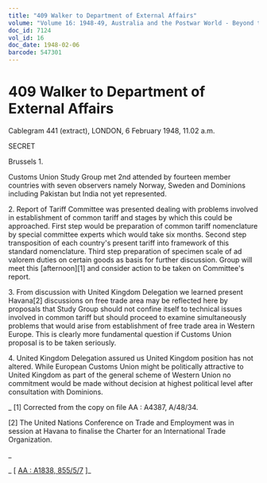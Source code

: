 ```yaml
---
title: "409 Walker to Department of External Affairs"
volume: "Volume 16: 1948-49, Australia and the Postwar World - Beyond the Region"
doc_id: 7124
vol_id: 16
doc_date: 1948-02-06
barcode: 547301
---
```


# 409 Walker to Department of External Affairs

Cablegram 441 (extract), LONDON, 6 February 1948, 11.02 a.m.

SECRET

Brussels 1.

Customs Union Study Group met 2nd attended by fourteen member countries with seven observers namely Norway, Sweden and Dominions including Pakistan but India not yet represented.

2\. Report of Tariff Committee was presented dealing with problems involved in establishment of common tariff and stages by which this could be approached. First step would be preparation of common tariff nomenclature by special committee experts which would take six months. Second step transposition of each country's present tariff into framework of this standard nomenclature. Third step preparation of specimen scale of ad valorem duties on certain goods as basis for further discussion. Group will meet this [afternoon][1] and consider action to be taken on Committee's report.

3\. From discussion with United Kingdom Delegation we learned present Havana[2] discussions on free trade area may be reflected here by proposals that Study Group should not confine itself to technical issues involved in common tariff but should proceed to examine simultaneously problems that would arise from establishment of free trade area in Western Europe. This is clearly more fundamental question if Customs Union proposal is to be taken seriously.

4\. United Kingdom Delegation assured us United Kingdom position has not altered. While European Customs Union might be politically attractive to United Kingdom as part of the general scheme of Western Union no commitment would be made without decision at highest political level after consultation with Dominions.

_ [1] Corrected from the copy on file AA : A4387, A/48/34.

[2] The United Nations Conference on Trade and Employment was in session at Havana to finalise the Charter for an International Trade Organization.

_

_ [ [AA : A1838, 855/5/7](http://www.naa.gov.au/cgi-bin/Search?O=I&Number=547301) ]_
